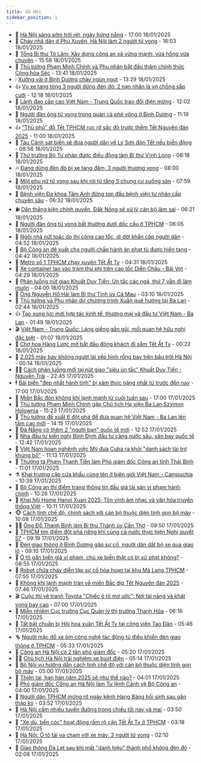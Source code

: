 ```yaml
---
title: Xã Hội
sidebar_position: 1
---
```


<!-- dantri-xa-hoi:START -->
- 🫣 [Hà Nội sáng sớm trời rét, ngày hửng nắng](https://dantri.com.vn/xa-hoi/ha-noi-sang-som-troi-ret-ngay-hung-nang-20250118191118506.htm) - 17:00 18/01/2025
- 💼 [Cháy nhà dân ở Phú Xuyên, Hà Nội làm 2 người tử vong](https://dantri.com.vn/xa-hoi/chay-nha-dan-o-phu-xuyen-ha-noi-lam-2-nguoi-tu-vong-20250118223350222.htm) - 16:03 18/01/2025
- 🎊 [Tổng Bí thư Tô Lâm: Xây dựng công an xã vững mạnh, vừa hồng vừa chuyên](https://dantri.com.vn/xa-hoi/tong-bi-thu-to-lam-xay-dung-cong-an-xa-vung-manh-vua-hong-vua-chuyen-20250118225819940.htm) - 15:58 18/01/2025
- 🙉 [Thủ tướng Phạm Minh Chính và Phu nhân bắt đầu thăm chính thức Cộng hòa Séc](https://dantri.com.vn/xa-hoi/thu-tuong-pham-minh-chinh-va-phu-nhan-bat-dau-tham-chinh-thuc-cong-hoa-sec-20250118204110806.htm) - 13:41 18/01/2025
- 🕯 [Xưởng vải ở Bình Dương cháy ngùn ngụt](https://dantri.com.vn/xa-hoi/xuong-vai-o-binh-duong-chay-ngun-ngut-20250118201313013.htm) - 13:29 18/01/2025
- 👍 [Vụ xe tang tông 3 người dừng đèn đỏ: 2 nạn nhân là vợ chồng sắp cưới](https://dantri.com.vn/xa-hoi/vu-xe-tang-tong-3-nguoi-dung-den-do-2-nan-nhan-la-vo-chong-sap-cuoi-20250118173718088.htm) - 12:18 18/01/2025
- 🤖 [Lãnh đạo cấp cao Việt Nam - Trung Quốc trao đổi điện mừng](https://dantri.com.vn/xa-hoi/lanh-dao-cap-cao-viet-nam-trung-quoc-trao-doi-dien-mung-20250118184453808.htm) - 12:02 18/01/2025
- 🙉 [Người đàn ông tử vong trong quán cà phê võng ở Bình Dương](https://dantri.com.vn/xa-hoi/nguoi-dan-ong-tu-vong-trong-quan-ca-phe-vong-o-binh-duong-20250118180613262.htm) - 11:19 18/01/2025
- 👍 [&quot;Thủ phủ&quot; đồ Tết TPHCM rực rỡ sắc đỏ trước thềm Tết Nguyên đán 2025](https://dantri.com.vn/tet-2025/thu-phu-do-tet-tphcm-ruc-ro-sac-do-truoc-them-tet-nguyen-dan-2025-20250116101532962.htm) - 11:00 18/01/2025
- 🗽 [Tàu Cảnh sát biển sẽ đưa người dân về Lý Sơn đón Tết nếu biển động](https://dantri.com.vn/xa-hoi/tau-canh-sat-bien-se-dua-nguoi-dan-ve-ly-son-don-tet-neu-bien-dong-20250118153618661.htm) - 08:56 18/01/2025
- 🗽 [Thứ trưởng Bộ Tư pháp được điều động làm Bí thư Vĩnh Long](https://dantri.com.vn/xa-hoi/thu-truong-bo-tu-phap-duoc-dieu-dong-lam-bi-thu-vinh-long-20250118144433555.htm) - 08:18 18/01/2025
- 🔥 [Đang dừng đèn đỏ bị xe tang đâm, 3 người thương vong](https://dantri.com.vn/xa-hoi/dang-dung-den-do-bi-xe-tang-dam-3-nguoi-thuong-vong-20250118134018874.htm) - 08:00 18/01/2025
- 🦒 [Một phụ nữ tử vong sau khi rơi từ tầng 5 chung cư xuống sân](https://dantri.com.vn/xa-hoi/mot-phu-nu-tu-vong-sau-khi-roi-tu-tang-5-chung-cu-xuong-san-20250118144057134.htm) - 07:59 18/01/2025
- 🧐 [Bệnh viện Đa khoa Tâm Anh đứng top đầu bệnh viện tư nhân cấp chuyên sâu](https://dantri.com.vn/xa-hoi/benh-vien-da-khoa-tam-anh-dung-top-dau-benh-vien-tu-nhan-cap-chuyen-sau-20250118125829068.htm) - 06:32 18/01/2025
- ⛽️ [Dân thắng kiện chính quyền, Đắk Nông sẽ xử lý cán bộ làm sai](https://dantri.com.vn/xa-hoi/dan-thang-kien-chinh-quyen-dak-nong-se-xu-ly-can-bo-lam-sai-20250118125546766.htm) - 06:21 18/01/2025
- 🚀 [Người đàn ông tử vong bất thường dưới dốc cầu ở TPHCM](https://dantri.com.vn/xa-hoi/nguoi-dan-ong-tu-vong-bat-thuong-duoi-doc-cau-o-tphcm-20250118121629219.htm) - 06:05 18/01/2025
- 🦒 [Ngôi nhà nứt toác do thi công cao tốc, di dời khẩn cấp người dân](https://dantri.com.vn/xa-hoi/ngoi-nha-nut-toac-do-thi-cong-cao-toc-di-doi-khan-cap-nguoi-dan-20250118112441216.htm) - 04:52 18/01/2025
- 🦅 [Bộ Công an đề xuất cho người chấp hành án phạt tù được hiến tạng](https://dantri.com.vn/xa-hoi/bo-cong-an-de-xuat-cho-nguoi-chap-hanh-an-phat-tu-duoc-hien-tang-20250118110532668.htm) - 04:42 18/01/2025
- 🚀 [Metro số 1 TPHCM chạy xuyên Tết Ất Tỵ](https://dantri.com.vn/xa-hoi/metro-so-1-tphcm-chay-xuyen-tet-at-ty-20250118105531407.htm) - 04:31 18/01/2025
- 🦅 [Xe container lao vào trạm thu phí trên cao tốc Diễn Châu - Bãi Vọt](https://dantri.com.vn/xa-hoi/xe-container-lao-vao-tram-thu-phi-tren-cao-toc-dien-chau-bai-vot-20250118110822552.htm) - 04:29 18/01/2025
- 🤠 [Phân luồng nút giao Khuất Duy Tiến: Ùn tắc các ngả, thứ 7 vẫn đi làm muộn](https://dantri.com.vn/xa-hoi/phan-luong-nut-giao-khuat-duy-tien-un-tac-cac-nga-thu-7-van-di-lam-muon-20250118104405708.htm) - 04:00 18/01/2025
- 💄 [Ông Nguyễn Hồ Hải làm Bí thư Tỉnh ủy Cà Mau](https://dantri.com.vn/xa-hoi/ong-nguyen-ho-hai-lam-bi-thu-tinh-uy-ca-mau-20250118082215999.htm) - 03:10 18/01/2025
- 🥷 [Thủ tướng và Phu nhân dự chương trình Xuân quê hương tại Ba Lan](https://dantri.com.vn/xa-hoi/thu-tuong-va-phu-nhan-du-chuong-trinh-xuan-que-huong-tai-ba-lan-20250118094439292.htm) - 02:44 18/01/2025
- 👍 [Tạo xung lực mới hợp tác kinh tế, thương mại và đầu tư Việt Nam - Ba Lan](https://dantri.com.vn/xa-hoi/tao-xung-luc-moi-hop-tac-kinh-te-thuong-mai-va-dau-tu-viet-nam-ba-lan-20250118084906509.htm) - 01:49 18/01/2025
- 🎬 [Việt Nam - Trung Quốc: Láng giềng gần gũi, mối quan hệ hữu nghị đặc biệt](https://dantri.com.vn/xa-hoi/viet-nam-trung-quoc-lang-gieng-gan-gui-moi-quan-he-huu-nghi-dac-biet-20250118080656386.htm) - 01:07 18/01/2025
- 🦒 [Chợ hoa Hàng Lược mở bắt đầu đông khách đi sắm Tết Ất Tỵ](https://dantri.com.vn/tet-2025/cho-hoa-hang-luoc-mo-bat-dau-dong-khach-di-sam-tet-at-ty-20250117035910635.htm) - 00:22 18/01/2025
- 🌊 [2.025 máy bay không người lái xếp hình rồng bay trên bầu trời Hà Nội](https://dantri.com.vn/xa-hoi/2025-may-bay-khong-nguoi-lai-xep-hinh-rong-bay-tren-bau-troi-ha-noi-20250118011620161.htm) - 00:14 18/01/2025
- 🧑‍💻 [Cách phân luồng mới tại nút giao &quot;siêu ùn tắc&quot; Khuất Duy Tiến - Nguyễn Trãi](https://dantri.com.vn/xa-hoi/cach-phan-luong-moi-tai-nut-giao-sieu-un-tac-khuat-duy-tien-nguyen-trai-20250117204453116.htm) - 22:45 17/01/2025
- 🕴 [Bãi biển &quot;đẹp nhất hành tinh&quot; bị xâm thực nặng nhất từ trước đến nay](https://dantri.com.vn/xa-hoi/bai-bien-dep-nhat-hanh-tinh-bi-xam-thuc-nang-nhat-tu-truoc-den-nay-20250117162749032.htm) - 17:00 17/01/2025
- 🤔 [Miền Bắc đón không khí lạnh mạnh từ cuối tuần sau](https://dantri.com.vn/xa-hoi/mien-bac-don-khong-khi-lanh-manh-tu-cuoi-tuan-sau-20250117202812459.htm) - 17:00 17/01/2025
- 💄 [Thủ tướng Phạm Minh Chính gặp Chủ tịch Hạ viện Ba Lan Szymon Holownia](https://dantri.com.vn/xa-hoi/thu-tuong-pham-minh-chinh-gap-chu-tich-ha-vien-ba-lan-szymon-holownia-20250117222310536.htm) - 15:23 17/01/2025
- 🧠 [Thủ tướng đề xuất 6 đột phá để đưa quan hệ Việt Nam - Ba Lan lên tầm cao mới](https://dantri.com.vn/xa-hoi/thu-tuong-de-xuat-6-dot-pha-de-dua-quan-he-viet-nam-ba-lan-len-tam-cao-moi-20250117211502408.htm) - 14:15 17/01/2025
- 🦣 [Đà Nẵng có thêm 2 &quot;người bạn&quot; quốc tế mới](https://dantri.com.vn/xa-hoi/da-nang-co-them-2-nguoi-ban-quoc-te-moi-20250117193758952.htm) - 12:52 17/01/2025
- 💫 [Nhà đầu tư kiến nghị Bình Định đầu tư cảng nước sâu, sân bay quốc tế](https://dantri.com.vn/xa-hoi/nha-dau-tu-kien-nghi-binh-dinh-dau-tu-cang-nuoc-sau-san-bay-quoc-te-20250117185918764.htm) - 12:42 17/01/2025
- 🚀 [Việt Nam hoan nghênh việc Mỹ đưa Cuba ra khỏi &quot;danh sách tài trợ khủng bố&quot;](https://dantri.com.vn/xa-hoi/viet-nam-hoan-nghenh-viec-my-dua-cuba-ra-khoi-danh-sach-tai-tro-khung-bo-20250117180023920.htm) - 11:13 17/01/2025
- 🤔 [Thượng tá Phạm Thanh Tiến làm Phó giám đốc Công an tỉnh Thái Bình](https://dantri.com.vn/xa-hoi/thuong-ta-pham-thanh-tien-lam-pho-giam-doc-cong-an-tinh-thai-binh-20250117173610509.htm) - 11:01 17/01/2025
- ⚗️ [Khai trương cặp cửa khẩu cùng tên ở biên giới Việt Nam - Campuchia](https://dantri.com.vn/xa-hoi/khai-truong-cap-cua-khau-cung-ten-o-bien-gioi-viet-nam-campuchia-20250117172908035.htm) - 10:39 17/01/2025
- 🫶 [Bộ Công an thí điểm trang thông tin đấu giá tài sản vi phạm hành chính](https://dantri.com.vn/xa-hoi/bo-cong-an-thi-diem-trang-thong-tin-dau-gia-tai-san-vi-pham-hanh-chinh-20250117171708853.htm) - 10:26 17/01/2025
- 🌮 [Khai hội Home Hanoi Xuan 2025: Tôn vinh âm nhạc và văn hóa truyền thống Việt](https://dantri.com.vn/xa-hoi/khai-hoi-home-hanoi-xuan-2025-ton-vinh-am-nhac-va-van-hoa-truyen-thong-viet-20250117165005733.htm) - 10:11 17/01/2025
- 🐵 [Cách tính chế độ, chính sách với cán bộ thuộc diện tinh gọn bộ máy](https://dantri.com.vn/xa-hoi/cach-tinh-che-do-chinh-sach-voi-can-bo-thuoc-dien-tinh-gon-bo-may-20250117165742230.htm) - 10:08 17/01/2025
- 🧑‍🏫 [Ông Đỗ Thanh Bình làm Bí thư Thành ủy Cần Thơ](https://dantri.com.vn/xa-hoi/ong-do-thanh-binh-lam-bi-thu-thanh-uy-can-tho-20250117154417914.htm) - 09:50 17/01/2025
- 💫 [TPHCM tìm điểm đột phá riêng khi cùng cả nước thực hiện Nghị quyết 57](https://dantri.com.vn/xa-hoi/tphcm-tim-diem-dot-pha-rieng-khi-cung-ca-nuoc-thuc-hien-nghi-quyet-57-20250117155607178.htm) - 09:19 17/01/2025
- 🦩 [Đèn giao thông ở Bình Dương gặp sự cố, người dân dắt bộ xe qua giao lộ](https://dantri.com.vn/xa-hoi/den-giao-thong-o-binh-duong-gap-su-co-nguoi-dan-dat-bo-xe-qua-giao-lo-20250117160303054.htm) - 09:10 17/01/2025
- 🦄 [Ô tô gắn biển giả vi phạm, chủ xe biển thật có bị xử phạt không?](https://dantri.com.vn/xa-hoi/o-to-gan-bien-gia-vi-pham-chu-xe-bien-that-co-bi-xu-phat-khong-20250117151733033.htm) - 08:55 17/01/2025
- 💂 [Robot chữa cháy diễn tập sự cố hỏa hoạn tại khu Mả Lạng TPHCM](https://dantri.com.vn/xa-hoi/robot-chua-chay-dien-tap-su-co-hoa-hoan-tai-khu-ma-lang-tphcm-20250117123941702.htm) - 07:55 17/01/2025
- 💄 [Không khí lạnh mạnh tràn về miền Bắc dịp Tết Nguyên đán 2025](https://dantri.com.vn/xa-hoi/khong-khi-lanh-manh-tran-ve-mien-bac-dip-tet-nguyen-dan-2025-20250117144131142.htm) - 07:46 17/01/2025
- 🎬 [Cuộc thi vẽ tranh Toyota &quot;Chiếc ô tô mơ ước&quot;: Nơi tài năng và khát vọng bay cao](https://dantri.com.vn/xa-hoi/cuoc-thi-ve-tranh-toyota-chiec-o-to-mo-uoc-noi-tai-nang-va-khat-vong-bay-cao-20250117115430032.htm) - 07:00 17/01/2025
- 👀 [Miễn nhiệm Cục trưởng Cục Quản lý thị trường Thanh Hóa](https://dantri.com.vn/xa-hoi/mien-nhiem-cuc-truong-cuc-quan-ly-thi-truong-thanh-hoa-20250117125041690.htm) - 06:16 17/01/2025
- 💃 [Tất bật chuẩn bị Hội hoa xuân Tết Ất Tỵ tại công viên Tao Đàn](https://dantri.com.vn/tet-2025/tat-bat-chuan-bi-hoi-hoa-xuan-tet-at-ty-tai-cong-vien-tao-dan-20250113114922760.htm) - 05:46 17/01/2025
- 🪜 [Người mặc đồ xe ôm công nghệ tác động tủ điều khiển đèn giao thông ở TPHCM](https://dantri.com.vn/xa-hoi/nguoi-mac-do-xe-om-cong-nghe-tac-dong-tu-dieu-khien-den-giao-thong-o-tphcm-20250117122129022.htm) - 05:33 17/01/2025
- 📝 [Công an Hà Nội có 2 tân phó giám đốc](https://dantri.com.vn/xa-hoi/cong-an-ha-noi-co-2-tan-pho-giam-doc-20250117121514683.htm) - 05:20 17/01/2025
- 🧑‍💻 [Chủ tịch Hà Nội trải nghiệm xe buýt điện](https://dantri.com.vn/xa-hoi/chu-tich-ha-noi-trai-nghiem-xe-buyt-dien-20250117112926035.htm) - 05:14 17/01/2025
- 👺 [Bộ Nội vụ hướng dẫn cách tính chế độ với cán bộ thuộc diện tinh gọn bộ máy](https://dantri.com.vn/xa-hoi/bo-noi-vu-huong-dan-cach-tinh-che-do-voi-can-bo-thuoc-dien-tinh-gon-bo-may-20250117115621529.htm) - 05:00 17/01/2025
- 🌮 [Thiên tai, hạn hán năm 2025 sẽ như thế nào?](https://dantri.com.vn/xa-hoi/thien-tai-han-han-nam-2025-se-nhu-the-nao-20250117101112955.htm) - 04:01 17/01/2025
- 🤭 [Phó giám đốc Công an Hà Nội làm Tư lệnh Cảnh vệ Bộ Công an](https://dantri.com.vn/xa-hoi/pho-giam-doc-cong-an-ha-noi-lam-tu-lenh-canh-ve-bo-cong-an-20250117102942439.htm) - 04:00 17/01/2025
- 💪 [Người dân TPHCM mừng rỡ ngày kênh Hàng Bàng hồi sinh sau gần thập kỷ](https://dantri.com.vn/xa-hoi/nguoi-dan-tphcm-mung-ro-ngay-kenh-hang-bang-hoi-sinh-sau-gan-thap-ky-20250117095858415.htm) - 03:52 17/01/2025
- 🧰 [Hà Nội cấm nhiều tuyến đường trong chiều tối nay và mai](https://dantri.com.vn/xa-hoi/ha-noi-cam-nhieu-tuyen-duong-trong-chieu-toi-nay-va-mai-20250117100452461.htm) - 03:50 17/01/2025
- 🤡 [&quot;Xe dù, bến cóc&quot; hoạt động rầm rộ cận Tết Ất Tỵ ở TPHCM](https://dantri.com.vn/xa-hoi/xe-du-ben-coc-hoat-dong-ram-ro-can-tet-at-ty-o-tphcm-20250116105321181.htm) - 03:18 17/01/2025
- 🦆 [Hà Nội: Ô tô tải va chạm với xe máy, 3 người tử vong](https://dantri.com.vn/xa-hoi/ha-noi-o-to-tai-va-cham-voi-xe-may-3-nguoi-tu-vong-20250117085805848.htm) - 02:10 17/01/2025
- 🦍 [Giao thông Đà Lạt sau khi mất &quot;danh hiệu&quot; thành phố không đèn đỏ](https://dantri.com.vn/xa-hoi/giao-thong-da-lat-sau-khi-mat-danh-hieu-thanh-pho-khong-den-do-20250117082201292.htm) - 02:08 17/01/2025<!-- dantri-xa-hoi:END -->
